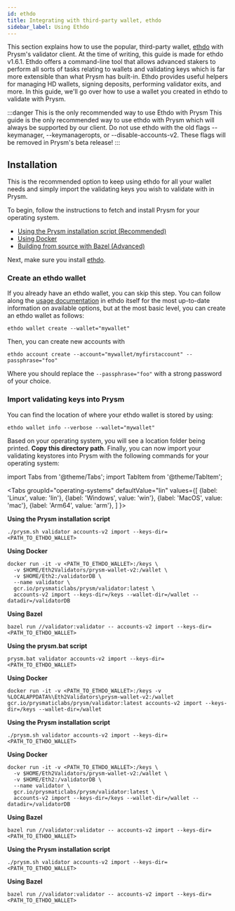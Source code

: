 ```yaml
---
id: ethdo
title: Integrating with third-party wallet, ethdo
sidebar_label: Using Ethdo
---
```


This section explains how to use the popular, third-party wallet, [ethdo](https://github.com/wealdtech/ethdo/tree/v1.6.1) with Prysm's validator client. At the time of writing, this guide is made for ethdo v1.6.1. Ethdo offers a command-line tool that allows advanced stakers to perform all sorts of tasks relating to wallets and validating keys which is far more extensible than what Prysm has built-in. Ethdo provides useful helpers for managing HD wallets, signing deposits, performing validator exits, and more. In this guide, we'll go over how to use a wallet you created in ethdo to validate with Prysm.

:::danger This is the only recommended way to use Ethdo with Prysm
This guide is the only recommended way to use ethdo with Prysm which will always be supported by our client. Do not use ethdo with the old flags --keymanager, --keymanageropts, or --disable-accounts-v2. These flags will be removed in Prysm's beta release!
:::

## Installation

This is the recommended option to keep using ethdo for all your wallet needs and simply import the validating keys you wish to validate with in Prysm.

To begin, follow the instructions to fetch and install Prysm for your operating system.

* [Using the Prysm installation script (Recommended)](/docs/install/install-with-script)
* [Using Docker](/docs/install/install-with-docker)
* [Building from source with Bazel (Advanced)](/docs/install/install-with-bazel)

Next, make sure you install [ethdo](https://github.com/wealdtech/ethdo/tree/v1.6.1).

### Create an ethdo wallet

If you already have an ethdo wallet, you can skip this step. You can follow along the [usage documentation](https://github.com/wealdtech/ethdo/blob/v1.6.1/docs/usage.md#create-1) in ethdo itself for the most up-to-date information on available options, but at the most basic level, you can create an ethdo wallet as follows:

```
ethdo wallet create --wallet="mywallet"
```

Then, you can create new accounts with
```
ethdo account create --account="mywallet/myfirstaccount" --passphrase="foo"
```

Where you should replace the `--passphrase="foo"` with a strong password of your choice. 

### Import validating keys into Prysm

You can find the location of where your ethdo wallet is stored by using:

```
ethdo wallet info --verbose --wallet="mywallet"
```

Based on your operating system, you will see a location folder being printed. **Copy this directory path**. Finally, you can now import your validating keystores into Prysm with the following commands for your operating system:

import Tabs from '@theme/Tabs';
import TabItem from '@theme/TabItem';

<Tabs
  groupId="operating-systems"
  defaultValue="lin"
  values={[
    {label: 'Linux', value: 'lin'},
    {label: 'Windows', value: 'win'},
    {label: 'MacOS', value: 'mac'},
    {label: 'Arm64', value: 'arm'},
  ]
}>
<TabItem value="lin">

**Using the Prysm installation script**

```text
./prysm.sh validator accounts-v2 import --keys-dir=<PATH_TO_ETHDO_WALLET>
```

**Using Docker**

```text
docker run -it -v <PATH_TO_ETHDO_WALLET>:/keys \
  -v $HOME/Eth2Validators/prysm-wallet-v2:/wallet \
  -v $HOME/Eth2:/validatorDB \
  --name validator \
  gcr.io/prysmaticlabs/prysm/validator:latest \
  accounts-v2 import --keys-dir=/keys --wallet-dir=/wallet --datadir=/validatorDB
```

**Using Bazel**

```text
bazel run //validator:validator -- accounts-v2 import --keys-dir=<PATH_TO_ETHDO_WALLET>
```

</TabItem>
<TabItem value="win">

**Using the prysm.bat script**

```text
prysm.bat validator accounts-v2 import --keys-dir=<PATH_TO_ETHDO_WALLET>
```

**Using Docker**

```text
docker run -it -v <PATH_TO_ETHDO_WALLET>:/keys -v %LOCALAPPDATA%\Eth2Validators\prysm-wallet-v2:/wallet gcr.io/prysmaticlabs/prysm/validator:latest accounts-v2 import --keys-dir=/keys --wallet-dir=/wallet
```

</TabItem>
<TabItem value="mac">

**Using the Prysm installation script**

```text
./prysm.sh validator accounts-v2 import --keys-dir=<PATH_TO_ETHDO_WALLET>
```

**Using Docker**

```text
docker run -it -v <PATH_TO_ETHDO_WALLET>:/keys \
  -v $HOME/Eth2Validators/prysm-wallet-v2:/wallet \
  -v $HOME/Eth2:/validatorDB \
  --name validator \
  gcr.io/prysmaticlabs/prysm/validator:latest \
  accounts-v2 import --keys-dir=/keys --wallet-dir=/wallet --datadir=/validatorDB
```

**Using Bazel**

```text
bazel run //validator:validator -- accounts-v2 import --keys-dir=<PATH_TO_ETHDO_WALLET>
```

</TabItem>
<TabItem value="arm">

**Using the Prysm installation script**

```text
./prysm.sh validator accounts-v2 import --keys-dir=<PATH_TO_ETHDO_WALLET>
```

**Using Bazel**

```text
bazel run //validator:validator -- accounts-v2 import --keys-dir=<PATH_TO_ETHDO_WALLET>
```

</TabItem>
</Tabs>
